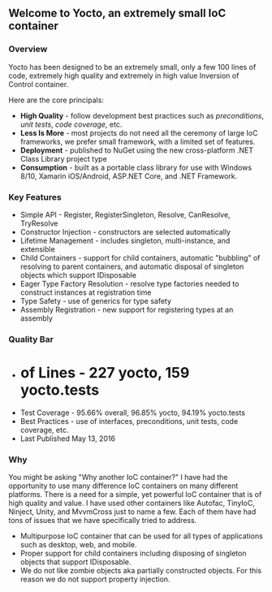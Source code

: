 ## Welcome to Yocto, an extremely small IoC container

### Overview ###

Yocto has been designed to be an extremely small, only a few 100 lines of code, extremely high quality and extremely in high value Inversion of Control container.

Here are the core principals:

* **High Quality** - follow development best practices such as *preconditions*, *unit tests*, *code coverage*, etc.
* **Less Is More** - most projects do not need all the ceremony of large IoC frameworks, we prefer small framework, with a limited set of features.
* **Deployment** - published to NuGet using the new cross-platform .NET Class Library project type
* **Consumption** - built as a portable class library for use with Windows 8/10, Xamarin iOS/Android, ASP.NET Core, and .NET Framework.

### Key Features ###

* Simple API - Register, RegisterSingleton, Resolve, CanResolve, TryResolve
* Constructor Injection - constructors are selected automatically
* Lifetime Management - includes singleton, multi-instance, and extensible
* Child Containers - support for child containers, automatic "bubbling" of resolving to parent containers, and automatic disposal of singleton objects which support IDisposable
* Eager Type Factory Resolution - resolve type factories needed to construct instances at registration time
* Type Safety - use of generics for type safety
* Assembly Registration - new support for registering types at an assembly

### Quality Bar ###

* # of Lines - 227 yocto, 159 yocto.tests
* Test Coverage - 95.66% overall, 96.85% yocto, 94.19% yocto.tests
* Best Practices - use of interfaces, preconditions, unit tests, code coverage, etc.
* Last Published May 13, 2016

### Why ###

You might be asking "Why another IoC container?"  I have had the opportunity to use many difference IoC containers on many different platforms. There is a need for a simple, yet powerful IoC container that is of high quality and value. I have used other containers like Autofac, TinyIoC, Ninject, Unity, and MvvmCross just to name a few.  Each of them have had tons of issues that we have specifically tried to address.

* Multipurpose IoC container that can be used for all types of applications such as desktop, web, and mobile.
* Proper support for child containers including disposing of singleton objects that support IDisposable.
* We do not like zombie objects aka partially constructed objects.  For this reason we do not support property injection.
